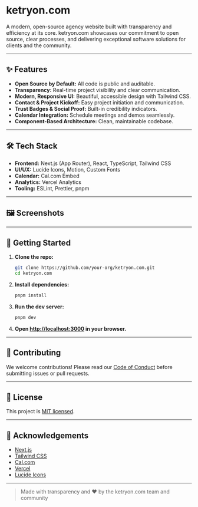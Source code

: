 # ketryon.com

A modern, open-source agency website built with transparency and efficiency at its core. ketryon.com showcases our commitment to open source, clear processes, and delivering exceptional software solutions for clients and the community.

---

## ✨ Features

- **Open Source by Default:** All code is public and auditable.
- **Transparency:** Real-time project visibility and clear communication.
- **Modern, Responsive UI:** Beautiful, accessible design with Tailwind CSS.
- **Contact & Project Kickoff:** Easy project initiation and communication.
- **Trust Badges & Social Proof:** Built-in credibility indicators.
- **Calendar Integration:** Schedule meetings and demos seamlessly.
- **Component-Based Architecture:** Clean, maintainable codebase.

---

## 🛠️ Tech Stack

- **Frontend:** Next.js (App Router), React, TypeScript, Tailwind CSS
- **UI/UX:** Lucide Icons, Motion, Custom Fonts
- **Calendar:** Cal.com Embed
- **Analytics:** Vercel Analytics
- **Tooling:** ESLint, Prettier, pnpm

---

## 🖼️ Screenshots

<!-- Add screenshots of the landing page, calendar integration, and UI components here -->

---

## 🚀 Getting Started

1. **Clone the repo:**
   ```sh
   git clone https://github.com/your-org/ketryon.com.git
   cd ketryon.com
   ```
2. **Install dependencies:**
   ```sh
   pnpm install
   ```
3. **Run the dev server:**
   ```sh
   pnpm dev
   ```
4. **Open [http://localhost:3000](http://localhost:3000) in your browser.**

---

## 🤝 Contributing

We welcome contributions! Please read our [Code of Conduct](./CODE_OF_CONDUCT.md) before submitting issues or pull requests.

---

## 📄 License

This project is [MIT licensed](./LICENSE).

---

## 🙏 Acknowledgements

- [Next.js](https://nextjs.org/)
- [Tailwind CSS](https://tailwindcss.com/)
- [Cal.com](https://cal.com/)
- [Vercel](https://vercel.com/)
- [Lucide Icons](https://lucide.dev/)

---

> Made with transparency and ❤️ by the ketryon.com team and community
